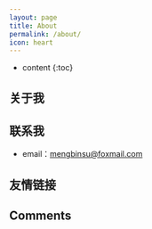```yaml
---
layout: page
title: About
permalink: /about/
icon: heart
---
```


* content
{:toc}

## 关于我

## 联系我

* email：mengbinsu@foxmail.com

## 友情链接

## Comments
